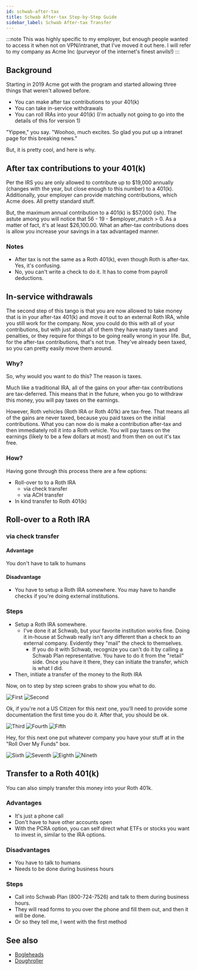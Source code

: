 ```yaml
---
id: schwab-after-tax 
title: Schwab After-tax Step-by-Step Guide
sidebar_label: Schwab After-tax Transfer
---
```

:::note
This was highly specific to my employer, but enough people wanted to access it when not on VPN/intranet, that I've moved it out here.  I will refer to my company as Acme Inc (purveyor of the internet's finest anvils!)
:::

## Background
Starting in 2019 Acme got with the program and started allowing three things that weren't allowed before.  
* You can make after tax contributions to your 401(k)
* You can take in-service withdrawals 
* You can roll IRAs into your 401(k) (I'm actually not going to go into the details of this for version 1)

"Yippee," you say.  "Woohoo, much excites.  So glad you put up a intranet page for this breaking news."

But, it is pretty cool, and here is why.

## After tax contributions to your 401(k)
Per the IRS you are only allowed to contribute up to $19,000 annually (changes with the year, but close enough to this number) to a 401(k).  Additionally, your employer can provide matching contributions, which Acme does.  All pretty standard stuff.

But, the maximum annual contribution to a 401(k) is $57,000 (ish).  The astute among you will notice that 56 - 19 - $employer_match > 0.  As a matter of fact, it's at least $26,100.00.  What an after-tax contributions does is allow you increase your savings in a tax advantaged manner.

### Notes
* After tax is not the same as a Roth 401(k), even though Roth is after-tax.  Yes, it's confusing.
* No, you can't write a check to do it.  It has to come from payroll deductions.

## In-service withdrawals
The second step of this tango is that you are now allowed to take money that is in your after-tax 401(k) and move it out to an external Roth IRA, while you still work for the company.  Now, you could do this with all of your contributions, but with just about all of them they have nasty taxes and penalties, or they require for things to be going really wrong in your life.  But, for the after-tax contributions, that's not true.  They've already been taxed, so you can pretty easily move them around.  

### Why?
So, why would you want to do this?  The reason is taxes.

Much like a traditional IRA, all of the gains on your after-tax contributions are tax-deferred.  This means that in the future, when you go to withdraw this money, you will pay taxes on the earnings.  

However, Roth vehicles (Roth IRA or Roth 401k) are tax-free.  That means all of the gains are never taxed, because you paid taxes on the initial contributions.
What you can now do is make a contribution after-tax and then immediately roll it into a Roth vehicle.  You will pay taxes on the earnings (likely to be a few dollars at most) and from then on out it's tax free.

### How?

Having gone through this process there are a few options:
* Roll-over to to a Roth IRA 
  * via check transfer
  * via ACH transfer
* In kind transfer to Roth 401(k)

## Roll-over to a Roth IRA
### via check transfer
#### Advantage
You don't have to talk to humans
#### Disadvantage
* You have to setup a Roth IRA somewhere.  You may have to handle checks if you're doing external institutions.

### Steps
* Setup a Roth IRA somewhere.   
  * I've done it at Schwab, but your favorite institution works fine.  Doing it in-house at Schwab really isn't any different than a check to an external company.  Evidently they "mail" the check to themselves. 
    * If you do it with Schwab, recognize you can't do it by calling a Schwab Plan representative.  You have to do it from the "retail" side.  Once you have it there, they can initiate the transfer, which is what I did.
* Then, initiate a transfer of the money to the Roth IRA

Now, on to step by step screen grabs to show you what to do.

![First](assets/schwab/01-start.png)
![Second](assets/schwab/02-apply-online.png)

Ok, if you're not a US Citizen for this next one, you'll need to provide some documentation the first time you do it.  After that, you should be ok.

![Third](assets/schwab/03-verify-participant.png)
![Fourth](assets/schwab/04-select-amount.png)
![Fifth](assets/schwab/05-special-notice.png)

Hey, for this next one put whatever company you have your stuff at in the "Roll Over My Funds" box. 

![Sixth](assets/schwab/06-payment-option.png)
![Seventh](assets/schwab/07-blank-direct-deposit.png)
![Eighth](assets/schwab/08-verify.png)
![Nineth](assets/schwab/09-submit.png)

## Transfer to a Roth 401(k)
You can also simply transfer this money into your Roth 401k. 
### Advantages
* It's just a phone call
* Don't have to have other accounts open
* With the PCRA option, you can self direct what ETFs or stocks you want to invest in, similar to the IRA options.
### Disadvantages
* You have to talk to humans
* Needs to be done during business hours
### Steps
* Call into Schwab Plan (800-724-7526) and talk to them during business hours.
* They will read forms to you over the phone and fill them out, and then it will be done.
* Or so they tell me, I went with the first method

## See also
* [Bogleheads](https://www.bogleheads.org/wiki/Backdoor_Roth)
* [Doughroller](https://www.doughroller.net/retirement-planning/pros-and-cons-of-after-tax-401k-contributions/)

